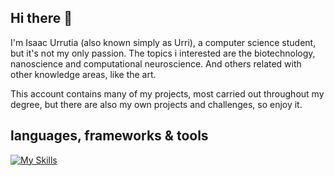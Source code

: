 
## Hi there 🌱

I'm Isaac Urrutia (also known simply as Urri), a computer science student, but it's not my only passion.
The topics i interested are the biotechnology, nanoscience and computational neuroscience. And others related with other knowledge areas, like the art.

This account contains many of my projects, most carried out throughout my degree, but there are also my own projects and challenges, so enjoy it.

## languages, frameworks & tools


[![My Skills](https://skillicons.dev/icons?i=js,html,css,c,python,java,r,git,github,cpp,cs,css,emacs,linux,php,powershell&size=30)](https://skillicons.dev)

